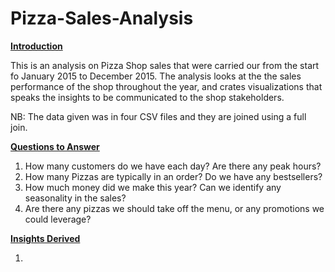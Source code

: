 # Pizza-Sales-Analysis

**<ins>Introduction<ins/>**

This is an analysis on Pizza Shop sales that were carried our from the start fo January 2015 to December 2015. The analysis looks at the the sales performance of the shop throughout the year, and crates visualizations that speaks the insights to be communicated to the shop stakeholders. 

NB: The data given was in four CSV files and they are joined using a full join. 

**<ins>Questions to Answer<ins/>**

1. How many customers do we have each day? Are there any peak hours?
2. How many Pizzas are typically in an order? Do we have any bestsellers?
3. How much money did we make this year? Can we identify any seasonality in the sales?
4. Are there any pizzas we should take off the menu, or any promotions we could leverage?

**<ins>Insights Derived <ins/>**

1. 

